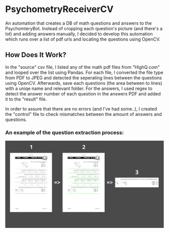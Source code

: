 
# PsychometryReceiverCV

An automation that creates a DB of math questions and answers to 
the PsychomteryBot.
Instead of cropping each question's picture (and there's a lot) and adding answers manually,
I decided to develop this automation which runs over a list of pdf urls and locating the questions
using OpenCV.



## How Does It Work?
In the "source" csv file, I listed any of the math pdf files
 from "HighQ.com" and looped over the list using Pandas.
For each file, I converted the file type from PDF to JPEG and detected the 
seperating lines between the questions using OpenCV.
Afterwards, save each questions (the area between to lines) with a uniqe name
and relevant folder.
For the answers, I used regex to detect the answer number of each question in the answers PDF 
and added it to the "result" file.

In order to assure that there are no errors (and I've had some..),
I created the "control" file to check mismatches between the amount of answers and questions.

### An example of the question extraction process:

![alt text](https://github.com/Yardenrsk/PsychometryReceiverCV/blob/master/DATA/EXAMPLE/examples.png?raw=true)
